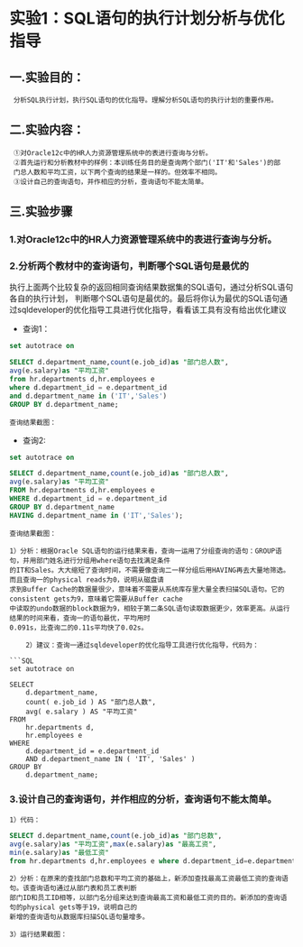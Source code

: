 
# 实验1：SQL语句的执行计划分析与优化指导

## 一.实验目的：
     分析SQL执行计划，执行SQL语句的优化指导。理解分析SQL语句的执行计划的重要作用。

## 二.实验内容：
     ①对Oracle12c中的HR人力资源管理系统中的表进行查询与分析。
     ②首先运行和分析教材中的样例：本训练任务目的是查询两个部门('IT'和'Sales')的部
     门总人数和平均工资，以下两个查询的结果是一样的。但效率不相同。
     ③设计自己的查询语句，并作相应的分析，查询语句不能太简单。

## 三.实验步骤
### 1.对Oracle12c中的HR人力资源管理系统中的表进行查询与分析。
 
    
### 2.分析两个教材中的查询语句，判断哪个SQL语句是最优的 

  执行上面两个比较复杂的返回相同查询结果数据集的SQL语句，通过分析SQL语句各自的执行计划，
  判断哪个SQL语句是最优的。最后将你认为最优的SQL语句通过sqldeveloper的优化指导工具进行优化指导，看看该工具有没有给出优化建议
    
- 查询1：

```SQL
set autotrace on

SELECT d.department_name,count(e.job_id)as "部门总人数",
avg(e.salary)as "平均工资"
from hr.departments d,hr.employees e
where d.department_id = e.department_id
and d.department_name in ('IT','Sales')
GROUP BY d.department_name;
```
    查询结果截图：

- 查询2:

```SQL
set autotrace on

SELECT d.department_name,count(e.job_id)as "部门总人数",
avg(e.salary)as "平均工资"
FROM hr.departments d,hr.employees e
WHERE d.department_id = e.department_id
GROUP BY d.department_name
HAVING d.department_name in ('IT','Sales');
```
    查询结果截图：
    
    1）分析：根据Oracle SQL语句的运行结果来看，查询一运用了分组查询的语句：GROUP语句，并用部门姓名进行分组用where语句去找满足条件
    的IT和Sales。大大缩短了查询时间，不需要像查询二一样分组后用HAVING再去大量地筛选。而且查询一的physical reads为0，说明从磁盘请
    求到Buffer Cache的数据量很少，意味着不需要从系统库存里大量全表扫描SQL语句。它的consistent gets为9，意味着它需要从Buffer cache
    中读取的undo数据的block数据为9，相较于第二条SQL语句读取数据更少，效率更高。从运行结果的时间来看，查询一的语句最优，平均用时
    0.091s，比查询二的0.11s平均快了0.02s。
      
```text      
    2）建议：查询一通过sqldeveloper的优化指导工具进行优化指导，代码为：
    
```SQL
set autotrace on

SELECT
	d.department_name,
	count( e.job_id ) AS "部门总人数",
	avg( e.salary ) AS "平均工资" 
FROM
	hr.departments d,
	hr.employees e 
WHERE
	d.department_id = e.department_id 
	AND d.department_name IN ( 'IT', 'Sales' ) 
GROUP BY
	d.department_name;

```

    
### 3.设计自己的查询语句，并作相应的分析，查询语句不能太简单。  
    1）代码：
```SQL
SELECT d.department_name,count(e.job_id)as "部门总数",
avg(e.salary)as "平均工资",max(e.salary)as "最高工资",
min(e.salary)as "最低工资" 
from hr.departments d,hr.employees e where d.department_id=e.department_id GROUP BY d.department_name;
```    
    
    2）分析：在原来的查找部门总数和平均工资的基础上，新添加查找最高工资最低工资的查询语句。该查询语句通过从部门表和员工表判断
    部门ID和员工ID相等，以部门名分组来达到查询最高工资和最低工资的目的。新添加的查询语句的physical gets等于19，说明自己的
    新增的查询语句从数据库扫描SQL语句量增多。
    
    3）运行结果截图：
    
